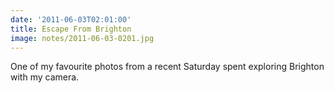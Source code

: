 ```yaml
---
date: '2011-06-03T02:01:00'
title: Escape From Brighton
image: notes/2011-06-03-0201.jpg
---
```

One of my favourite photos from a recent Saturday spent exploring Brighton with my camera.
